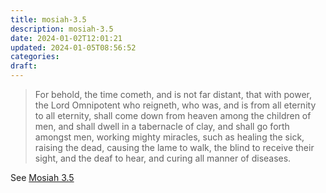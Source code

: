 ```yaml
---
title: mosiah-3.5
description: mosiah-3.5
date: 2024-01-02T12:01:21
updated: 2024-01-05T08:56:52
categories: 
draft:
---
```


>  For behold, the time cometh, and is not far distant, that with power, the Lord Omnipotent who reigneth, who was, and is from all eternity to all eternity, shall come down from heaven among the children of men, and shall dwell in a tabernacle of clay, and shall go forth amongst men, working mighty miracles, such as healing the sick, raising the dead, causing the lame to walk, the blind to receive their sight, and the deaf to hear, and curing all manner of diseases.

See [Mosiah 3.5](https://www.churchofjesuschrist.org/study/scriptures/bofm/mosiah/3?id=p5&lang=eng#p5)
